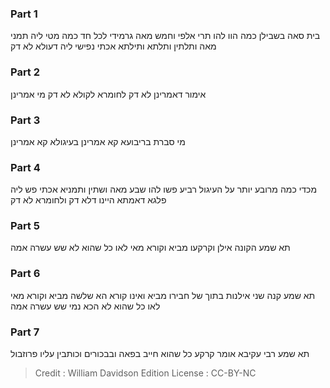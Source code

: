 
### Part 1
בית סאה בשבילן כמה הוו להו תרי אלפי וחמש מאה גרמידי לכל חד כמה מטי ליה תמני מאה ותלתין ותלתא ותילתא אכתי נפישי ליה דעולא לא דק

### Part 2
אימור דאמרינן לא דק לחומרא לקולא לא דק מי אמרינן

### Part 3
מי סברת בריבועא קא אמרינן בעיגולא קא אמרינן

### Part 4
מכדי כמה מרובע יותר על העיגול רביע פשו להו שבע מאה ושתין ותמניא אכתי פש ליה פלגא דאמתא היינו דלא דק ולחומרא לא דק

### Part 5
תא שמע הקונה אילן וקרקעו מביא וקורא מאי לאו כל שהוא לא שש עשרה אמה

### Part 6
תא שמע קנה שני אילנות בתוך של חבירו מביא ואינו קורא הא שלשה מביא וקורא מאי לאו כל שהוא לא הכא נמי שש עשרה אמה

### Part 7
תא שמע רבי עקיבא אומר קרקע כל שהוא חייב בפאה ובבכורים וכותבין עליו פרוזבול

>Credit : William Davidson Edition
>License : CC-BY-NC
